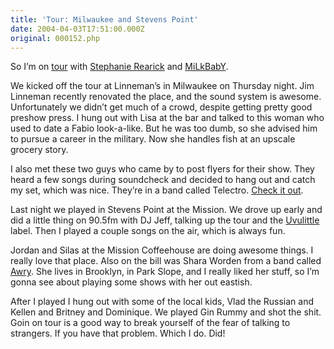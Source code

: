 ```yaml
---
title: 'Tour: Milwaukee and Stevens Point'
date: 2004-04-03T17:51:00.000Z
original: 000152.php
---
```


So I’m on <a href="/tour">tour</a> with <a href="http://www.stephanierearick.com/">Stephanie Rearick</a> and <a href="http://www.milkbaby.net">MiLkBabY</a>.

We kicked off the tour at Linneman’s in Milwaukee on Thursday night. Jim Linneman recently renovated the place, and the sound system is awesome. Unfortunately we didn’t get much of a crowd, despite getting pretty good preshow press. I hung out with Lisa at the bar and talked to this woman who used to date a Fabio look-a-like. But he was too dumb, so she advised him to pursue a career in the military. Now she handles fish at an upscale grocery story.

I also met these two guys who came by to post flyers for their show. They heard a few songs during soundcheck and decided to hang out and catch my set, which was nice. They’re in a band called Telectro. <a href="http://www.imperfectmusic.com/">Check it out</a>.

Last night we played in Stevens Point at the Mission. We drove up early and did a little thing on 90.5fm with DJ Jeff, talking up the tour and the <a href="http://www.uvulittle.com">Uvulittle</a> label. Then I played a couple songs on the air, which is always fun.

Jordan and Silas at the Mission Coffeehouse are doing awesome things. I really love that place. Also on the bill was Shara Worden from a band called <a href="http://www.awrysense.com">Awry</a>. She lives in Brooklyn, in Park Slope, and I really liked her stuff, so I’m gonna see about playing some shows with her out eastish.

After I played I hung out with some of the local kids, Vlad the Russian and Kellen and Britney and Dominique. We played Gin Rummy and shot the shit. Goin on tour is a good way to break yourself of the fear of talking to strangers. If you have that problem. Which I do. Did!

<!-- <div class="commentdivider"></div><span class="commentheader">1 Comment</span>




<div class="commentdivider">
<span class="commentauthorbox">Posted by <a href="mailto&#58;opto&#64;gglbbs&#46;com">ed seefelt</a></span>
<span class="commentdatebox">Tuesday, April 13, 2004</span>
<span class="commenttimebox"> 5:18 PM</span>
</div>
<div class="commentbody">I liked your comments about Jordan and Silas at the Mission in Stevens Point.

they are two great guys as well as most of the others who hang out there. What impresses me is the way the folks who go there care for each other.

ed

</div>
 -->
